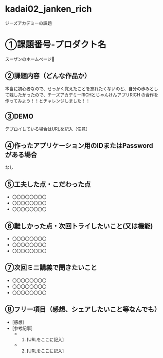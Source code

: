 # kadai02_janken_rich
ジーズアカデミーの課題
# ①課題番号-プロダクト名

スーザンのホームページ🌈

## ②課題内容（どんな作品か）

本当に初心者なので、せっかく覚えたことを忘れたくないのと、自分の歩みとして残したかったので、チーズアカデミーRICHとじゃんけんアプリRICH
の合作を作ってみよう！！とチャレンジしました！！
## ③DEMO

デプロイしている場合はURLを記入（任意）

## ④作ったアプリケーション用のIDまたはPasswordがある場合

なし

## ⑤工夫した点・こだわった点

- 〇〇〇〇〇〇〇〇
- 〇〇〇〇〇〇〇〇
- 〇〇〇〇〇〇〇〇

## ⑥難しかった点・次回トライしたいこと(又は機能)

- 〇〇〇〇〇〇〇〇
- 〇〇〇〇〇〇〇〇
- 〇〇〇〇〇〇〇〇

## ⑦次回ミニ講義で聞きたいこと

- 〇〇〇〇〇〇〇〇
- 〇〇〇〇〇〇〇〇
- 〇〇〇〇〇〇〇〇

## ⑧フリー項目（感想、シェアしたいこと等なんでも）

- [感想]
- [参考記事]
  - 1. [URLをここに記入]
  - 2. [URLをここに記入]
